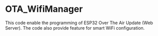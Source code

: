 # OTA_WifiManager
 This code enable the programming of ESP32 Over The Air Update (Web Server). The code also provide feature for smart WiFi configuration.
